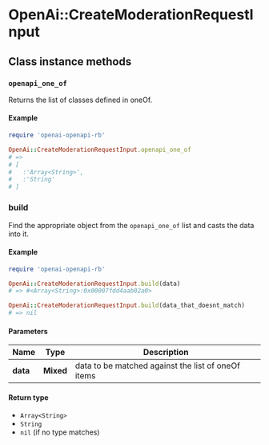 # OpenAi::CreateModerationRequestInput

## Class instance methods

### `openapi_one_of`

Returns the list of classes defined in oneOf.

#### Example

```ruby
require 'openai-openapi-rb'

OpenAi::CreateModerationRequestInput.openapi_one_of
# =>
# [
#   :'Array<String>',
#   :'String'
# ]
```

### build

Find the appropriate object from the `openapi_one_of` list and casts the data into it.

#### Example

```ruby
require 'openai-openapi-rb'

OpenAi::CreateModerationRequestInput.build(data)
# => #<Array<String>:0x00007fdd4aab02a0>

OpenAi::CreateModerationRequestInput.build(data_that_doesnt_match)
# => nil
```

#### Parameters

| Name | Type | Description |
| ---- | ---- | ----------- |
| **data** | **Mixed** | data to be matched against the list of oneOf items |

#### Return type

- `Array<String>`
- `String`
- `nil` (if no type matches)

